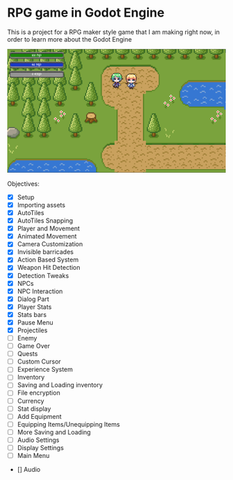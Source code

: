 # RPG game in Godot Engine

This is a project for a RPG maker style game that I am making
right now, in order to learn more about the Godot Engine

![screenshot](images/game_screenshot.png)

Objectives:

- [x] Setup
- [x] Importing assets
- [x] AutoTiles
- [x] AutoTiles Snapping
- [x] Player and Movement
- [x] Animated Movement
- [x] Camera Customization
- [x] Invisible barricades
- [x] Action Based System
- [x] Weapon Hit Detection
- [x] Detection Tweaks
- [x] NPCs
- [x] NPC Interaction
- [x] Dialog Part
- [x] Player Stats
- [x] Stats bars
- [x] Pause Menu
- [x] Projectiles
- [ ] Enemy 
- [ ] Game Over
- [ ] Quests
- [ ] Custom Cursor
- [ ] Experience System
- [ ] Inventory
- [ ] Saving and Loading inventory
- [ ] File encryption
- [ ] Currency
- [ ] Stat display
- [ ] Add Equipment
- [ ] Equipping Items/Unequipping Items
- [ ] More Saving and Loading
- [ ] Audio Settings
- [ ] Display Settings
- [ ] Main Menu
- [] Audio
